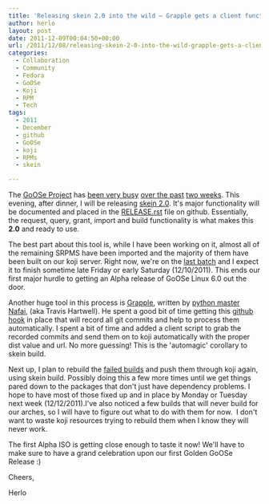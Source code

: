 ```yaml
---
title: 'Releasing skein 2.0 into the wild – Grapple gets a client function'
author: herlo
layout: post
date: 2011-12-09T00:04:50+00:00
url: /2011/12/08/releasing-skein-2-0-into-the-wild-grapple-gets-a-client-function/
categories:
  - Collaboration
  - Community
  - Fedora
  - GoOSe
  - Koji
  - RPM
  - Tech
tags:
  - 2011
  - December
  - github
  - GoOSe
  - koji
  - RPMs
  - skein

---
```

The [GoOSe Project][1] has [been very busy][2] [over the past][3] [two weeks][4]. This evening, after dinner, I will be releasing [skein 2.0][5]. It's major functionality will be documented and placed in the [RELEASE.rst][6] file on github. Essentially, the request, query, grant, import and build functionality is what makes this **2.0** and ready to use.

The best part about this tool is, while I have been working on it, almost all of the remaining SRPMS have been imported and the majority of them have been built on our koji server. Right now, we're on the [last batch][4] and I expect it to finish sometime late Friday or early Saturday (12/10/2011). This ends our first major hurdle to getting an Alpha release of GoOSe Linux 6.0 out the door.

Another huge tool in this process is [Grapple][7], written by [python master Nafai][8], (aka Travis Hartwell). He spent a good bit of time getting this [github hook][9] in place that will record all git commits and help to process them automatically. I spent a bit of time and added a client script to grab the recorded commits and send them on to koji automatically with the proper dist value and url. No more guessing! This is the 'automagic' corollary to skein build.

Next up, I plan to rebuild the [failed builds][10] and push them through koji again, using skein build. Possibly doing this a few more times until we get things pared down to the packages that don't just have dependency problems. I hope to have most of those fixed up and in place by Monday or Tuesday next week (12/12/2011).I've also noticed a few builds that will never build for our arches, so I will have to figure out what to do with them for now.  I don't want to waste koji resources trying to rebuild them when I know they will never work.

The first Alpha ISO is getting close enough to taste it now! We'll have to make sure to have a grand celebration upon our first Golden GoOSe Release :)

Cheers,

Herlo

&nbsp;

 [1]: http://gooseproject.org
 [2]: http://github.com/gooselinux/
 [3]: http://koji.gooselinux.org/koji/tasks?state=all&view=tree&method=all&order=-id
 [4]: http://koji.gooselinux.org/koji/tasks?start=300&state=all&view=tree&method=all&order=-id
 [5]: https://github.com/gooseproject/skein/tree/master
 [6]: https://github.com/gooseproject/skein/blob/master/RELEASE.rst
 [7]: https://github.com/gooseproject/grapple
 [8]: http://the.softwaretoolsmith.com
 [9]: http://help.github.com/post-receive-hooks/
 [10]: http://koji.gooselinux.org/koji/buildsbystatus